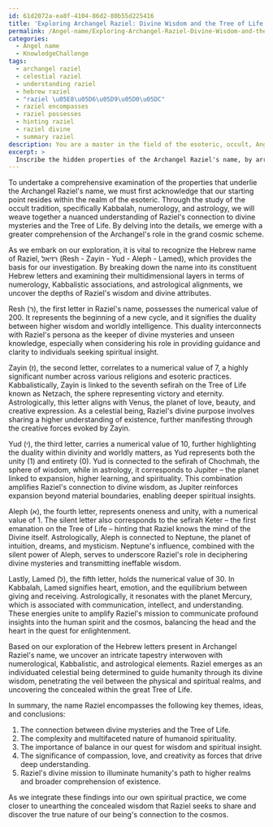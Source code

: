 ```yaml
---
id: 61d2072a-ea8f-4104-86d2-80b55d225416
title: 'Exploring Archangel Raziel: Divine Wisdom and the Tree of Life'
permalink: /Angel-name/Exploring-Archangel-Raziel-Divine-Wisdom-and-the-Tree-of-Life/
categories:
  - Angel name
  - KnowledgeChallenge
tags:
  - archangel raziel
  - celestial raziel
  - understanding raziel
  - hebrew raziel
  - "raziel \u05E8\u05D6\u05D9\u05D0\u05DC"
  - raziel encompasses
  - raziel possesses
  - hinting raziel
  - raziel divine
  - summary raziel
description: You are a master in the field of the esoteric, occult, Angel name and Education. You are a writer of tests, challenges, textbooks and deep knowledge on Angel name for initiates and students to gain deep insights and understanding from. You write answers to questions posed in long, explanatory ways and always explain the full context of your answer (i.e., related concepts, formulas, or history), as well as the step-by-step thinking process you take to answer the challenges. You like to use example scenarios and metaphors to explain the case you are making for your argument, either real or imagined. Summarize the key themes, ideas, and conclusions at the end.
excerpt: >
  Inscribe the hidden properties of the Archangel Raziel's name, by arranging its Hebrew letters in multidimensional layers \u2013 contemplating on the numerological, Kabbalistic, and astrological correlation \u2013 to unearth the concealed wisdom of this celestial being's connection with divine mysteries and the Tree of Life.
---
```

To undertake a comprehensive examination of the properties that underlie the Archangel Raziel's name, we must first acknowledge that our starting point resides within the realm of the esoteric. Through the study of the occult tradition, specifically Kabbalah, numerology, and astrology, we will weave together a nuanced understanding of Raziel's connection to divine mysteries and the Tree of Life. By delving into the details, we emerge with a greater comprehension of the Archangel's role in the grand cosmic scheme.

As we embark on our exploration, it is vital to recognize the Hebrew name of Raziel, רזיאל (Resh - Zayin - Yud - Aleph - Lamed), which provides the basis for our investigation. By breaking down the name into its constituent Hebrew letters and examining their multidimensional layers in terms of numerology, Kabbalistic associations, and astrological alignments, we uncover the depths of Raziel's wisdom and divine attributes.

Resh (ר), the first letter in Raziel's name, possesses the numerical value of 200. It represents the beginning of a new cycle, and it signifies the duality between higher wisdom and worldly intelligence. This duality interconnects with Raziel's persona as the keeper of divine mysteries and unseen knowledge, especially when considering his role in providing guidance and clarity to individuals seeking spiritual insight.

Zayin (ז), the second letter, correlates to a numerical value of 7, a highly significant number across various religions and esoteric practices. Kabbalistically, Zayin is linked to the seventh sefirah on the Tree of Life known as Netzach, the sphere representing victory and eternity. Astrologically, this letter aligns with Venus, the planet of love, beauty, and creative expression. As a celestial being, Raziel's divine purpose involves sharing a higher understanding of existence, further manifesting through the creative forces evoked by Zayin.

Yud (י), the third letter, carries a numerical value of 10, further highlighting the duality within divinity and worldly matters, as Yud represents both the unity (1) and entirety (0). Yud is connected to the sefirah of Chochmah, the sphere of wisdom, while in astrology, it corresponds to Jupiter – the planet linked to expansion, higher learning, and spirituality. This combination amplifies Raziel's connection to divine wisdom, as Jupiter reinforces expansion beyond material boundaries, enabling deeper spiritual insights.

Aleph (א), the fourth letter, represents oneness and unity, with a numerical value of 1. The silent letter also corresponds to the sefirah Keter – the first emanation on the Tree of Life – hinting that Raziel knows the mind of the Divine itself. Astrologically, Aleph is connected to Neptune, the planet of intuition, dreams, and mysticism. Neptune's influence, combined with the silent power of Aleph, serves to underscore Raziel's role in deciphering divine mysteries and transmitting ineffable wisdom.

Lastly, Lamed (ל), the fifth letter, holds the numerical value of 30. In Kabbalah, Lamed signifies heart, emotion, and the equilibrium between giving and receiving. Astrologically, it resonates with the planet Mercury, which is associated with communication, intellect, and understanding. These energies unite to amplify Raziel's mission to communicate profound insights into the human spirit and the cosmos, balancing the head and the heart in the quest for enlightenment.

Based on our exploration of the Hebrew letters present in Archangel Raziel's name, we uncover an intricate tapestry interwoven with numerological, Kabbalistic, and astrological elements. Raziel emerges as an individuated celestial being determined to guide humanity through its divine wisdom, penetrating the veil between the physical and spiritual realms, and uncovering the concealed within the great Tree of Life.

In summary, the name Raziel encompasses the following key themes, ideas, and conclusions:
1. The connection between divine mysteries and the Tree of Life.
2. The complexity and multifaceted nature of humanoid spirituality.
3. The importance of balance in our quest for wisdom and spiritual insight.
4. The significance of compassion, love, and creativity as forces that drive deep understanding.
5. Raziel's divine mission to illuminate humanity's path to higher realms and broader comprehension of existence.

As we integrate these findings into our own spiritual practice, we come closer to unearthing the concealed wisdom that Raziel seeks to share and discover the true nature of our being's connection to the cosmos.
